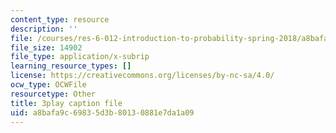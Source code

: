 ```yaml
---
content_type: resource
description: ''
file: /courses/res-6-012-introduction-to-probability-spring-2018/a8bafa9c69835d3b80130881e7da1a09_Ne2lmAZI4-I.vtt
file_size: 14902
file_type: application/x-subrip
learning_resource_types: []
license: https://creativecommons.org/licenses/by-nc-sa/4.0/
ocw_type: OCWFile
resourcetype: Other
title: 3play caption file
uid: a8bafa9c-6983-5d3b-8013-0881e7da1a09
---
```

